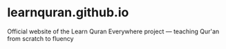 # learnquran.github.io
Official website of the Learn Quran Everywhere project — teaching Qur'an from scratch to fluency
